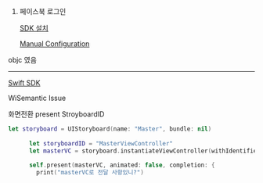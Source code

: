 1. 페이스북 로그인

   [SDK 설치](https://developers.facebook.com/docs/ios/componentsdks)

   [Manual Configuration](https://developers.facebook.com/docs/ios/getting-started)

objc  였음 

----



[Swift SDK](https://developers.facebook.com/docs/swift/getting-started)



WiSemantic Issue 



화면전환 present StroyboardID

```swift
let storyboard = UIStoryboard(name: "Master", bundle: nil)
      
      let storyboardID = "MasterViewController"
      let masterVC = storyboard.instantiateViewController(withIdentifier: storyboardID)
      
      self.present(masterVC, animated: false, completion: {
        print("masterVC로 전달 사항있니?")
```

